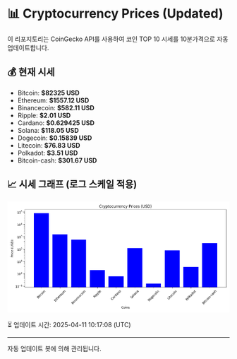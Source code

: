 
# 📊 Cryptocurrency Prices (Updated)

이 리포지토리는 CoinGecko API를 사용하여 코인 TOP 10 시세를 10분가격으로 자동 업데이트합니다.

## 💰 현재 시세
- Bitcoin: **$82325 USD**
- Ethereum: **$1557.12 USD**
- Binancecoin: **$582.11 USD**
- Ripple: **$2.01 USD**
- Cardano: **$0.629425 USD**
- Solana: **$118.05 USD**
- Dogecoin: **$0.15839 USD**
- Litecoin: **$76.83 USD**
- Polkadot: **$3.51 USD**
- Bitcoin-cash: **$301.67 USD**

## 📈 시세 그래프 (로그 스케일 적용)
![Crypto Prices](crypto_prices.png)

⏳ 업데이트 시간: 2025-04-11 10:17:08 (UTC)

---
자동 업데이트 봇에 의해 관리됩니다.
